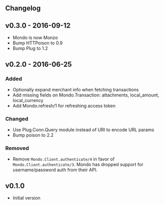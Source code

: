 ## Changelog

## v0.3.0 - 2016-09-12

* Mondo is now Monzo
* Bump HTTPoison to 0.9
* Bump Plug to 1.2

## v0.2.0 - 2016-06-25
### Added
* Optionally expand merchant info when fetching transactions
* Add missing fields on Mondo.Transaction: attachments, local_amount, local_currency
* Add Mondo.refresh/1 for refreshing access token

### Changed
* Use Plug.Conn.Query module instead of URI to encode URL params
* Bump poison to 2.2

### Removed
* Remove `Mondo.Client.authenticate/4` in favor of `Mondo.Client.authenticate/3`. Mondo has dropped support for
username/password auth from their API.

## v0.1.0

* Initial version
